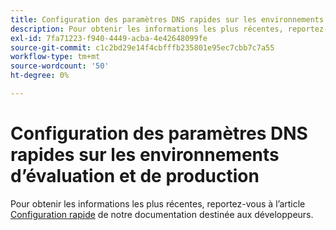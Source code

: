 ```yaml
---
title: Configuration des paramètres DNS rapides sur les environnements d’évaluation et de production
description: Pour obtenir les informations les plus récentes, reportez-vous à l’article [Configuration rapide](https://devdocs.magento.com/cloud/cdn/configure-fastly.html) de notre documentation destinée aux développeurs.
exl-id: 7fa71223-f940-4449-acba-4e42648099fe
source-git-commit: c1c2bd29e14f4cbfffb235801e95ec7cbb7c7a55
workflow-type: tm+mt
source-wordcount: '50'
ht-degree: 0%

---
```


# Configuration des paramètres DNS rapides sur les environnements d’évaluation et de production

Pour obtenir les informations les plus récentes, reportez-vous à l’article [Configuration rapide](https://devdocs.magento.com/cloud/cdn/configure-fastly.html) de notre documentation destinée aux développeurs.
